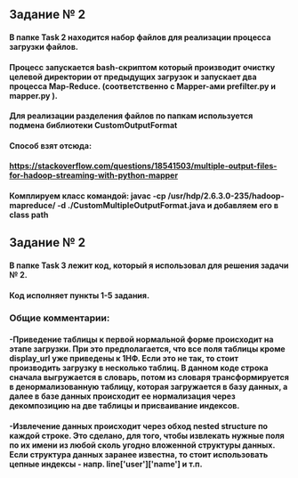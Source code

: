 ## Задание № 2

#### В папке Task 2 находится набор файлов для реализации процесса загрузки файлов.
#### Процесс запускается bash-скриптом который производит очистку целевой директории от предыдущих загрузок и запускает два процесса Map-Reduce. (соответственно c Mapper-ами prefilter.py и mapper.py ).

#### Для реализации разделения файлов по папкам используется подмена библиотеки CustomOutputFormat
#### Способ взят отсюда:
#### https://stackoverflow.com/questions/18541503/multiple-output-files-for-hadoop-streaming-with-python-mapper

#### Комплируем класс командой: javac -cp /usr/hdp/2.6.3.0-235/hadoop-mapreduce/ -d ./CustomMultipleOutputFormat.java и добавляем его в class path

## Задание № 2

#### В папке Task 3 лежит код, который я использовал для решения задачи № 2.
#### Код исполняет пункты 1-5 задания.

### Общие комментарии:
#### -Приведение таблицы к первой нормальной форме происходит на этапе загрузки. При это предполагается, что все поля таблицы кроме display_url уже приведены к 1НФ. Если это не так, то стоит производить загрузку в несколько таблиц. В данном коде строка сначала выгружается в словарь, потом из словаря трансформируется в денормализованную таблицу, которая загружается в базу данных, а далее в базе данных происходит ее нормализация через декомпозицию на две таблицы и присваивание индексов.

#### -Извлечение данных происходит через обход nested structure по каждой строке. Это сделано, для того, чтобы извлекать нужные поля по их имени из любой сколь угодно вложенной структуры данных. Если структура данных заранее известна, то стоит использовать цепные индексы - напр. line['user']['name'] и т.п.

